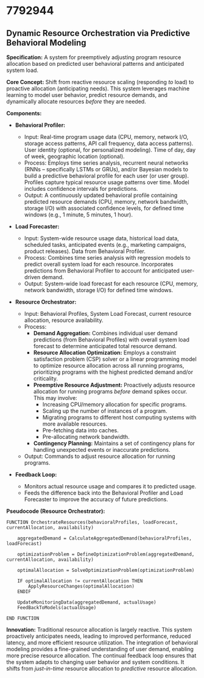 # 7792944

## Dynamic Resource Orchestration via Predictive Behavioral Modeling

**Specification:** A system for preemptively adjusting program resource allocation based on predicted user behavioral patterns and anticipated system load.

**Core Concept:** Shift from reactive resource scaling (responding *to* load) to proactive allocation (anticipating needs). This system leverages machine learning to model user behavior, predict resource demands, and dynamically allocate resources *before* they are needed.

**Components:**

*   **Behavioral Profiler:**
    *   Input: Real-time program usage data (CPU, memory, network I/O, storage access patterns, API call frequency, data access patterns). User identity (optional, for personalized modeling). Time of day, day of week, geographic location (optional).
    *   Process: Employs time series analysis, recurrent neural networks (RNNs – specifically LSTMs or GRUs), and/or Bayesian models to build a predictive behavioral profile for each user (or user group). Profiles capture typical resource usage patterns over time. Model includes confidence intervals for predictions.
    *   Output: A continuously updated behavioral profile containing predicted resource demands (CPU, memory, network bandwidth, storage I/O) with associated confidence levels, for defined time windows (e.g., 1 minute, 5 minutes, 1 hour).

*   **Load Forecaster:**
    *   Input: System-wide resource usage data, historical load data, scheduled tasks, anticipated events (e.g., marketing campaigns, product releases). Data from Behavioral Profiler.
    *   Process: Combines time series analysis with regression models to predict overall system load for each resource. Incorporates predictions from Behavioral Profiler to account for anticipated user-driven demand.
    *   Output: System-wide load forecast for each resource (CPU, memory, network bandwidth, storage I/O) for defined time windows.

*   **Resource Orchestrator:**
    *   Input: Behavioral Profiles, System Load Forecast, current resource allocation, resource availability.
    *   Process:
        *   **Demand Aggregation:** Combines individual user demand predictions (from Behavioral Profiles) with overall system load forecast to determine anticipated total resource demand.
        *   **Resource Allocation Optimization:** Employs a constraint satisfaction problem (CSP) solver or a linear programming model to optimize resource allocation across all running programs, prioritizing programs with the highest predicted demand and/or criticality.
        *   **Preemptive Resource Adjustment:** Proactively adjusts resource allocation for running programs *before* demand spikes occur. This may involve:
            *   Increasing CPU/memory allocation for specific programs.
            *   Scaling up the number of instances of a program.
            *   Migrating programs to different host computing systems with more available resources.
            *   Pre-fetching data into caches.
            *   Pre-allocating network bandwidth.
        *   **Contingency Planning:**  Maintains a set of contingency plans for handling unexpected events or inaccurate predictions.
    *   Output:  Commands to adjust resource allocation for running programs.

*   **Feedback Loop:**
    *   Monitors actual resource usage and compares it to predicted usage.
    *   Feeds the difference back into the Behavioral Profiler and Load Forecaster to improve the accuracy of future predictions.

**Pseudocode (Resource Orchestrator):**

```
FUNCTION OrchestrateResources(behavioralProfiles, loadForecast, currentAllocation, availability)

    aggregatedDemand = CalculateAggregatedDemand(behavioralProfiles, loadForecast)

    optimizationProblem = DefineOptimizationProblem(aggregatedDemand, currentAllocation, availability)

    optimalAllocation = SolveOptimizationProblem(optimizationProblem)

    IF optimalAllocation != currentAllocation THEN
        ApplyResourceChanges(optimalAllocation)
    ENDIF

    UpdateMonitoringData(aggregatedDemand, actualUsage)
    FeedBackToModels(actualUsage)

END FUNCTION
```

**Innovation:**  Traditional resource allocation is largely reactive. This system proactively anticipates needs, leading to improved performance, reduced latency, and more efficient resource utilization. The integration of behavioral modeling provides a fine-grained understanding of user demand, enabling more precise resource allocation.  The continual feedback loop ensures that the system adapts to changing user behavior and system conditions. It shifts from *just-in-time* resource allocation to *predictive* resource allocation.